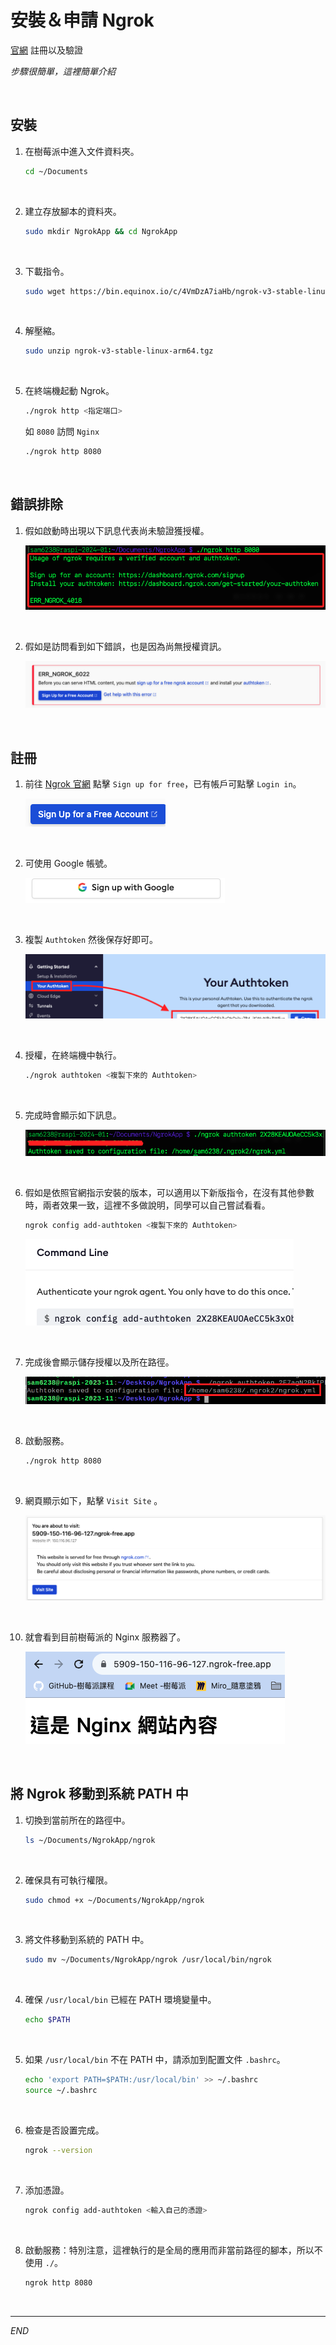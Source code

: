 # 安裝＆申請 Ngrok

[官網](https://ngrok.com/) 註冊以及驗證

_步驟很簡單，這裡簡單介紹_

<br>


## 安裝

1. 在樹莓派中進入文件資料夾。

    ```bash
    cd ~/Documents
    ```

<br>

2. 建立存放腳本的資料夾。

    ```bash
    sudo mkdir NgrokApp && cd NgrokApp
    ```

<br>

3. 下載指令。

    ```bash
    sudo wget https://bin.equinox.io/c/4VmDzA7iaHb/ngrok-v3-stable-linux-arm64.tgz
    ```

<br>

4. 解壓縮。

    ```bash
    sudo unzip ngrok-v3-stable-linux-arm64.tgz
    ```

<br>

5. 在終端機起動 Ngrok。

    ```bash
    ./ngrok http <指定端口>
    ```
    如 `8080` 訪問 `Nginx`
    ```bash
    ./ngrok http 8080
    ```

<br>

## 錯誤排除

1. 假如啟動時出現以下訊息代表尚未驗證獲授權。 

    ![](images/img_117.png)

<br>

2. 假如是訪問看到如下錯誤，也是因為尚無授權資訊。
   
   ![](images/img_95.png)

<br>

## 註冊

1. 前往 [Ngrok 官網](https://ngrok.com/) 點擊 `Sign up for free`，已有帳戶可點擊 `Login in`。

    ![](images/img_32.png)

<br>

2. 可使用 Google 帳號。

    ![](images/img_33.png)

<br>

3. 複製 `Authtoken` 然後保存好即可。

    ![](images/img_31.png)

<br>

4. 授權，在終端機中執行。

    ```bash
    ./ngrok authtoken <複製下來的 Authtoken>
    ```

<br>

5. 完成時會顯示如下訊息。

    ![](images/img_118.png)

<br>

6. 假如是依照官網指示安裝的版本，可以適用以下新版指令，在沒有其他參數時，兩者效果一致，這裡不多做說明，同學可以自己嘗試看看。

    ```bash
    ngrok config add-authtoken <複製下來的 Authtoken>
    ```

    ![](images/img_94.png)

<br>

7. 完成後會顯示儲存授權以及所在路徑。

    ![](images/img_34.png)

<br>

8. 啟動服務。

    ```bash
    ./ngrok http 8080
    ```

<br>

9. 網頁顯示如下，點擊 `Visit Site` 。

    ![](images/img_96.png)

<br>

10. 就會看到目前樹莓派的 Nginx 服務器了。

    ![](images/img_97.png)

<br>

## 將 Ngrok 移動到系統 PATH 中

1. 切換到當前所在的路徑中。

    ```bash
    ls ~/Documents/NgrokApp/ngrok
    ```

<br>

2. 確保具有可執行權限。

    ```bash
    sudo chmod +x ~/Documents/NgrokApp/ngrok
    ```

<br>

3. 將文件移動到系統的 PATH 中。

    ```bash
    sudo mv ~/Documents/NgrokApp/ngrok /usr/local/bin/ngrok
    ```

<br>

4. 確保 `/usr/local/bin` 已經在 PATH 環境變量中。

    ```bash
    echo $PATH
    ```

<br>

5. 如果 `/usr/local/bin` 不在 PATH 中，請添加到配置文件 `.bashrc`。

    ```bash
    echo 'export PATH=$PATH:/usr/local/bin' >> ~/.bashrc
    source ~/.bashrc
    ```

<br>

6. 檢查是否設置完成。

    ```bash
    ngrok --version
    ```

<br>

7. 添加憑證。

    ```bash
    ngrok config add-authtoken <輸入自己的憑證>
    ```

<br>

8. 啟動服務：特別注意，這裡執行的是全局的應用而非當前路徑的腳本，所以不使用 `./`。

    ```bash
    ngrok http 8080
    ```

<br>

___

_END_